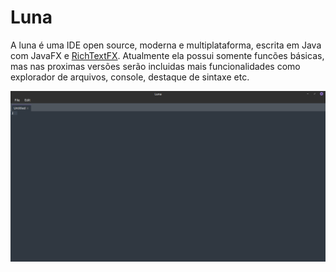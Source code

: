 # Luna

A luna é uma IDE open source, moderna e multiplataforma, escrita em Java com JavaFX e [RichTextFX](https://github.com/FXMisc/RichTextFX/). Atualmente ela possui somente funcões básicas, mas nas proximas versões serão incluidas mais funcionalidades como explorador de arquivos, console, destaque de sintaxe etc.

![Screenshot](.github/screenshots/luna.png)